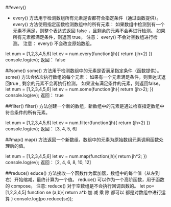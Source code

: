 ##every() 
* every() 方法用于检测数组所有元素是否都符合指定条件（通过函数提供）。
every() 方法使用指定函数检测数组中的所有元素：
如果数组中检测到有一个元素不满足，则整个表达式返回 false ，且剩余的元素不会再进行检测。
如果所有元素都满足条件，则返回 true。
注意： every() 不会对空数组进行检测。
注意： every() 不会改变原始数组。

let num = [1,2,3,4,5,6]
     let ev = num.every(function(jh){
        return (jh>2)
     })
      console.log(ev);
      返回： false

##some()
some() 方法用于检测数组中的元素是否满足指定条件（函数提供）。
some() 方法会依次执行数组的每个元素：
如果有一个元素满足条件，则表达式返回true , 剩余的元素不会再执行检测。
如果没有满足条件的元素，则返回false。
let num = [1,2,3,4,5,6]
     let ev = num.some(function(jh){
        return  (jh>2);
     })
      console.log(ev);
      返回： true
      

##filter()
filter() 方法创建一个新的数组，新数组中的元素是通过检查指定数组中符合条件的所有元素。

 let num = [1,2,3,4,5,6]
     let ev = num.filter(function(jh){
        return (jh>2)
     })
      console.log(ev);
       返回： [3, 4, 5, 6]

##map() 
 map() 方法返回一个新数组，数组中的元素为原始数组元素调用函数处理后的值。
 
 let num = [1,2,3,4,5,6]
     let ev = num.map(function(jh){
        return  jh*2;
     })
      console.log(ev);
       返回： [2, 4, 6, 8, 10, 12]

  ##reduce()
   educe() 方法接收一个函数作为累加器，数组中的每个值（从左到右）开始缩减，最终计算为一个值。
   reduce() 可以作为一个高阶函数，用于函数的 compose。
   注意: reduce() 对于空数组是不会执行回调函数的。
   let po=[1,2,3,4,5]
     function se (a,b){
         return a*b    加 减 乘 除 都可以  都是对数组中进行运算
     }
      console.log(po.reduce(se));